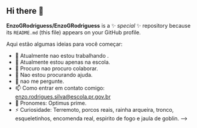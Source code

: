 ## Hi there 👋


**EnzoGRodriguess/EnzoGRodriguess** is a ✨ _special_ ✨ repository because its `README.md` (this file) appears on your GitHub profile.

Aqui estão algumas ideias para você começar:

- 🔭 Atualmente nao estou trabalhando .
- 🌱 Atualmente estou apenas na escola.
- 👯 Procuro nao procuro colaborar.
- 🤔 Nao estou procurando ajuda.
- 💬 nao me pergunte.
- 📫 Como entrar em contato comigo: enzo.rodrigues.silva@escola.pr.gov.br
- 👾 Pronomes: Optimus prime.
- ⚡ Curiosidade: Terremoto, porcos reais, rainha arqueira, tronco, esqueletinhos, encomenda real, espirito de fogo e jaula de goblin. 
-->
